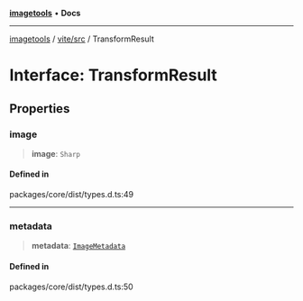[**imagetools**](../../../README.md) • **Docs**

***

[imagetools](../../../modules.md) / [vite/src](../README.md) / TransformResult

# Interface: TransformResult

## Properties

### image

> **image**: `Sharp`

#### Defined in

packages/core/dist/types.d.ts:49

***

### metadata

> **metadata**: [`ImageMetadata`](ImageMetadata.md)

#### Defined in

packages/core/dist/types.d.ts:50

